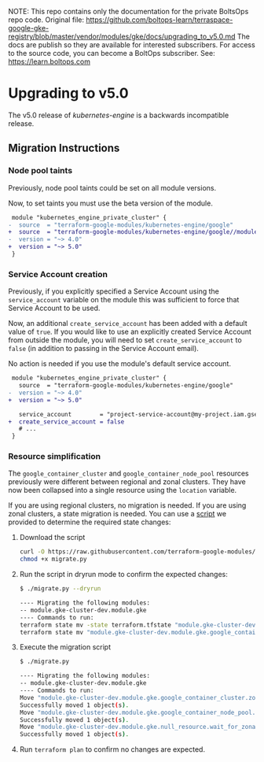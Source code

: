 <!-- note marker start -->
NOTE: This repo contains only the documentation for the private BoltsOps repo code.
Original file: https://github.com/boltops-learn/terraspace-google-gke-registry/blob/master/vendor/modules/gke/docs/upgrading_to_v5.0.md
The docs are publish so they are available for interested subscribers.
For access to the source code, you can become a BoltOps subscriber.
See: https://learn.boltops.com

<!-- note marker end -->

# Upgrading to v5.0

The v5.0 release of *kubernetes-engine* is a backwards incompatible
release.

## Migration Instructions

### Node pool taints
Previously, node pool taints could be set on all module versions.

Now, to set taints you must use the beta version of the module.

```diff
 module "kubernetes_engine_private_cluster" {
-  source  = "terraform-google-modules/kubernetes-engine/google"
+  source  = "terraform-google-modules/kubernetes-engine/google//modules/beta-public-cluster"
-  version = "~> 4.0"
+  version = "~> 5.0"
 }
```

### Service Account creation

Previously, if you explicitly specified a Service Account using the `service_account` variable on the module this was sufficient to force that Service Account to be used.

Now, an additional `create_service_account` has been added with a default value of `true`. If you would like to use an explicitly created Service Account from outside the module, you will need to set `create_service_account` to `false` (in addition to passing in the Service Account email).

No action is needed if you use the module's default service account.

```diff
 module "kubernetes_engine_private_cluster" {
   source  = "terraform-google-modules/kubernetes-engine/google"
-  version = "~> 4.0"
+  version = "~> 5.0"

   service_account        = "project-service-account@my-project.iam.gserviceaccount.com"
+  create_service_account = false
   # ...
 }
```

### Resource simplification
The `google_container_cluster` and `google_container_node_pool` resources previously were different between regional and zonal clusters. They have now been collapsed into a single resource using the `location` variable.

If you are using regional clusters, no migration is needed. If you are using zonal clusters, a state migration is needed. You can use a [script](../helpers/migrate.py) we provided to determine the required state changes:

1. Download the script

    ```sh
    curl -O https://raw.githubusercontent.com/terraform-google-modules/terraform-google-kubernetes-engine/v5.0.0/helpers/migrate.py
    chmod +x migrate.py
    ```

2. Run the script in dryrun mode to confirm the expected changes:

    ```sh
    $ ./migrate.py --dryrun

    ---- Migrating the following modules:
    -- module.gke-cluster-dev.module.gke
    ---- Commands to run:
    terraform state mv -state terraform.tfstate "module.gke-cluster-dev.module.gke.google_container_cluster.zonal_primary[0]" "module.gke-cluster-dev.module.gke.google_container_cluster.primary[0]"
    terraform state mv "module.gke-cluster-dev.module.gke.google_container_node_pool.zonal_pools[0]" "module.gke-cluster-dev.module.gke.google_container_node_pool.pools[0]"
    ```

3. Execute the migration script

    ```sh
    $ ./migrate.py

    ---- Migrating the following modules:
    -- module.gke-cluster-dev.module.gke
    ---- Commands to run:
    Move "module.gke-cluster-dev.module.gke.google_container_cluster.zonal_primary[0]" to "module.gke-cluster-dev.module.gke.google_container_cluster.primary[0]"
    Successfully moved 1 object(s).
    Move "module.gke-cluster-dev.module.gke.google_container_node_pool.zonal_pools[0]" to "module.gke-cluster-dev.module.gke.google_container_node_pool.pools[0]"
    Successfully moved 1 object(s).
    Move "module.gke-cluster-dev.module.gke.null_resource.wait_for_zonal_cluster" to "module.gke-cluster-dev.module.gke.null_resource.wait_for_cluster"
    Successfully moved 1 object(s).
    ```

4. Run `terraform plan` to confirm no changes are expected.
